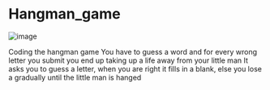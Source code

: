 # Hangman_game

![image](https://github.com/user-attachments/assets/4a1a9d7c-60fd-42f7-af2f-6421e19a94f1)


Coding the hangman game
You have to guess a word and for every wrong letter you submit you end up taking up a life away from your little man
It asks you to guess a letter, when you are right it fills in a blank, else you lose a gradually until the little man is hanged
